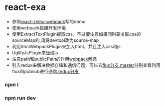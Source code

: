 # react-exa


+ 参照[react-zhihu-webpack](https://github.com/tsrot/react-zhihu)写的demo
+ 使用webpack搭建开发环境
+ 使用ExtractTextPlugin提取css，不过要注意如果同时要关联css的sourceMap的,请将devtool改为source-map
+ 利用htmlWebpackPlugin来加入html，并且注入css和js
+ UglifyJsPlugin来压缩js
+ 注意path和publicPath的作用[webpack解惑](https://zhuanlan.zhihu.com/p/24744677)
+ 引入redux来解决数据存储和通信问题，可以去[flux分支](https://github.com/umbrellaZwl/react-exa/tree/flux),[master](https://github.com/umbrellaZwl/react-exa)分别查看利用flux和pubsub进行通信,[redux分支](https://github.com/umbrellaZwl/react-exa/tree/redux)

### npm i 
### npm run dev
